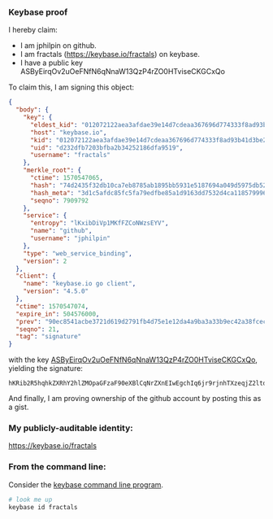 ### Keybase proof

I hereby claim:

  * I am jphilpin on github.
  * I am fractals (https://keybase.io/fractals) on keybase.
  * I have a public key ASByEirqOv2uOeFNfN6qNnaW13QzP4rZO0HTviseCKGCxQo

To claim this, I am signing this object:

```json
{
  "body": {
    "key": {
      "eldest_kid": "012072122aea3afdae39e14d7cdeaa367696d774333f8ad93b41d3be2b1e08a182c50a",
      "host": "keybase.io",
      "kid": "012072122aea3afdae39e14d7cdeaa367696d774333f8ad93b41d3be2b1e08a182c50a",
      "uid": "d232dfb7203bfba2b34252186dfa9519",
      "username": "fractals"
    },
    "merkle_root": {
      "ctime": 1570547065,
      "hash": "74d2435f32db10ca7eb8785ab1895bb5931e5187694a049d5975db52e7273114b38de778bb011551c7da5c309d907fb4601fa3a8f5baca0dcbc39800c9856bfd",
      "hash_meta": "3d1c5afdc85fc5fa79edfbe85a1d9163dd7532d4ca1185799966400811e265eb",
      "seqno": 7909792
    },
    "service": {
      "entropy": "lKxibDiVp1MKfFZCoNWzsEYV",
      "name": "github",
      "username": "jphilpin"
    },
    "type": "web_service_binding",
    "version": 2
  },
  "client": {
    "name": "keybase.io go client",
    "version": "4.5.0"
  },
  "ctime": 1570547074,
  "expire_in": 504576000,
  "prev": "90ec8541acbe3721d619d2791fb4d75e1e12da4a9ba3a33b9ec42a38fcecbd0c",
  "seqno": 21,
  "tag": "signature"
}
```

with the key [ASByEirqOv2uOeFNfN6qNnaW13QzP4rZO0HTviseCKGCxQo](https://keybase.io/fractals), yielding the signature:

```
hKRib2R5hqhkZXRhY2hlZMOpaGFzaF90eXBlCqNrZXnEIwEgchIq6jr9rjnhTXzeqjZ2ltd0Mz+K2TtB074rHgihgsUKp3BheWxvYWTESpcCFcQgkOyFQay+NyHWGdJ5H7TXXh4S2kqbo6M7nsQqOPzsvQzEIGhEI5S9JmEzR+eQyfTct5Pwb+J1r4wtsZpMdRjL+bvYAgHCo3NpZ8RAD6fzU5QrGhFdmPP83gmOi2I06NmhMxu8Z1v4Oa0TKtvM4gudVWGgE6G/lomYX38fAzGY7JVxV3sBZ+1e+yzVC6hzaWdfdHlwZSCkaGFzaIKkdHlwZQildmFsdWXEINnE25SsvigACbwRn2rxWfWU5HmDrQbD2LfQ3u0hOWgeo3RhZ80CAqd2ZXJzaW9uAQ==

```

And finally, I am proving ownership of the github account by posting this as a gist.

### My publicly-auditable identity:

https://keybase.io/fractals

### From the command line:

Consider the [keybase command line program](https://keybase.io/download).

```bash
# look me up
keybase id fractals
```
